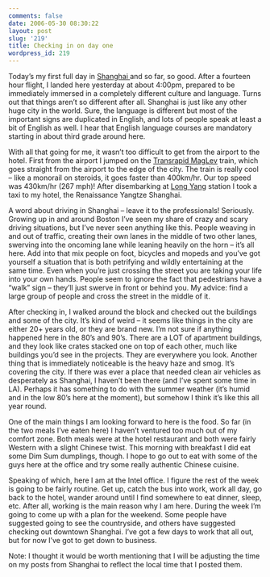 ```yaml
---
comments: false
date: 2006-05-30 08:30:22
layout: post
slug: '219'
title: Checking in on day one
wordpress_id: 219
---
```


Today’s my first full day in [Shanghai ](http://en.wikipedia.org/wiki/Shanghai) and so far, so good. After a fourteen hour flight, I landed here yesterday at about 4:00pm, prepared to be immediately immersed in a completely different culture and language. Turns out that things aren’t so different after all. Shanghai is just like any other huge city in the world. Sure, the language is different but most of the important signs are duplicated in English, and lots of people speak at least a bit of English as well. I hear that English language courses are mandatory starting in about third grade around here.

With all that going for me, it wasn’t too difficult to get from the airport to the hotel. First from the airport I jumped on the [Transrapid MagLev](http://chineseculture.about.com/library/weekly/aa_sh_train02a.htm) train, which goes straight from the airport to the edge of the city. The train is really cool – like a monorail on steroids, it goes faster than 400km/hr. Our top speed was 430km/hr (267 mph)! After disembarking at [Long Yang](http://home.wangjianshuo.com/archives/20040424_maglev_at_long_yang_station.htm) station I took a taxi to my hotel, the Renaissance Yangtze Shanghai.

A word about driving in Shanghai – leave it to the professionals! Seriously. Growing up in and around Boston I’ve seen my share of crazy and scary driving situations, but I’ve never seen anything like this. People weaving in and out of traffic, creating their own lanes in the middle of two other lanes, swerving into the oncoming lane while leaning heavily on the horn – it’s all here. Add into that mix people on foot, bicycles and mopeds and you’ve got yourself a situation that is both petrifying and wildly entertaining at the same time.  Even when you’re just crossing the street you are taking your life into your own hands. People seem to ignore the fact that pedestrians have a “walk” sign – they’ll just swerve in front or behind you. My advice: find a large group of people and cross the street in the middle of it.

After checking in, I walked around the block and checked out the buildings and some of the city. It’s kind of weird – it seems like things in the city are either 20+ years old, or they are brand new. I’m not sure if anything happened here in the 80’s and 90’s. There are a LOT of apartment buildings, and they look like crates stacked one on top of each other, much like buildings you’d see in the projects. They are everywhere you look. Another thing that is immediately noticeable is the heavy haze and smog. It’s covering the city. If there was ever a place that needed clean air vehicles as desperately as Shanghai, I haven’t been there (and I’ve spent some time in LA). Perhaps it has something to do with the summer weather (it’s humid and in the low 80’s here at the moment), but somehow I think it’s like this all year round.

One of the main things I am looking forward to here is the food. So far (in the two meals I’ve eaten here) I haven’t ventured too much out of my comfort zone. Both meals were at the hotel restaurant and both were fairly Western with a slight Chinese twist. This morning with breakfast I did eat some Dim Sum dumplings, though. I hope to go out to eat with some of the guys here at the office and try some really authentic Chinese cuisine.

Speaking of which, here I am at the Intel office. I figure the rest of the week is going to be fairly routine. Get up, catch the bus into work, work all day, go back to the hotel, wander around until I find somewhere to eat dinner, sleep, etc. After all, working is the main reason why I am here. During the week I’m going to come up with a plan for the weekend. Some people have suggested going to see the countryside, and others have suggested checking out downtown Shanghai. I’ve got a few days to work that all out, but for now I’ve got to get down to business.

Note: I thought it would be worth mentioning that I will be adjusting the time on my posts from Shanghai to reflect the local time that I posted them.
